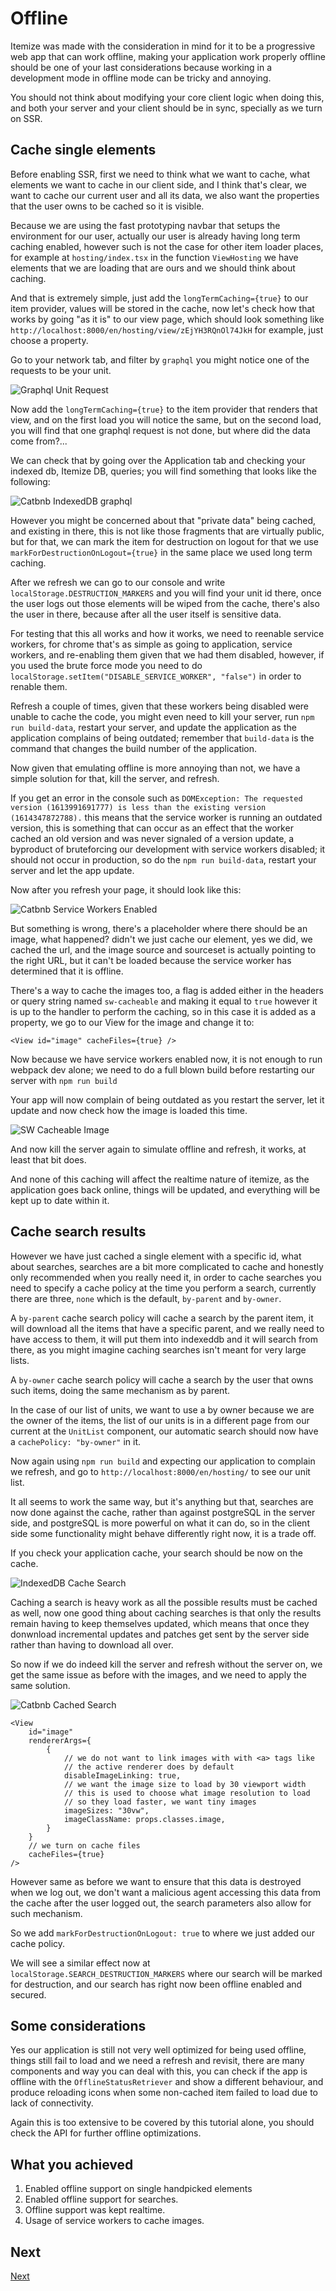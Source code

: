 # Offline

Itemize was made with the consideration in mind for it to be a progressive web app that can work offline, making your application work properly offline should be one of your last considerations because working in a development mode in offline mode can be tricky and annoying.

You should not think about modifying your core client logic when doing this, and both your server and your client should be in sync, specially as we turn on SSR.

## Cache single elements

Before enabling SSR, first we need to think what we want to cache, what elements we want to cache in our client side, and I think that's clear, we want to cache our current user and all its data, we also want the properties that the user owns to be cached so it is visible.

Because we are using the fast prototyping navbar that setups the environment for our user, actually our user is already having long term caching enabled, however such is not the case for other item loader places, for example at `hosting/index.tsx` in the function `ViewHosting` we have elements that we are loading that are ours and we should think about caching.

And that is extremely simple, just add the `longTermCaching={true}` to our item provider, values will be stored in the cache, now let's check how that works by going "as it is" to our view page, which should look something like `http://localhost:8000/en/hosting/view/zEjYH3RQnOl74JkH` for example, just choose a property.

Go to your network tab, and filter by `graphql` you might notice one of the requests to be your unit.

![Graphql Unit Request](./images/graphql-unit-request.png)

Now add the `longTermCaching={true}` to the item provider that renders that view, and on the first load you will notice the same, but on the second load, you will find that one graphql request is not done, but where did the data come from?...

We can check that by going over the Application tab and checking your indexed db, Itemize DB, queries; you will find something that looks like the following:

![Catbnb IndexedDB graphql](./images/catbnb-indexeddb-graphql.png)

However you might be concerned about that "private data" being cached, and existing in there, this is not like those fragments that are virtually public, but for that, we can mark the item for destruction on logout for that we use `markForDestructionOnLogout={true}` in the same place we used long term caching.

After we refresh we can go to our console and write `localStorage.DESTRUCTION_MARKERS` and you will find your unit id there, once the user logs out those elements will be wiped from the cache, there's also the user in there, because after all the user itself is sensitive data.

For testing that this all works and how it works, we need to reenable service workers, for chrome that's as simple as going to application, service workers, and re-enabling them given that we had them disabled, however, if you used the brute force mode you need to do `localStorage.setItem("DISABLE_SERVICE_WORKER", "false")` in order to renable them.

Refresh a couple of times, given that these workers being disabled were unable to cache the code, you might even need to kill your server, run `npm run build-data`, restart your server, and update the application as the application complains of being outdated; remember that `build-data` is the command that changes the build number of the application.

Now given that emulating offline is more annoying than not, we have a simple solution for that, kill the server, and refresh.

If you get an error in the console such as `DOMException: The requested version (1613991691777) is less than the existing version (1614347872788).` this means that the service worker is running an outdated version, this is something that can occur as an effect that the worker cached an old version and was never signaled of a version update, a byproduct of bruteforcing our development with service workers disabled; it should not occur in production, so do the `npm run build-data`, restart your server and let the app update.

Now after you refresh your page, it should look like this:

![Catbnb Service Workers Enabled](./images/catbnb-service-workers-enabled.png)

But something is wrong, there's a placeholder where there should be an image, what happened? didn't we just cache our element, yes we did, we cached the url, and the image source and sourceset is actually pointing to the right URL, but it can't be loaded because the service worker has determined that it is offline.

There's a way to cache the images too, a flag is added either in the headers or query string named `sw-cacheable` and making it equal to `true` however it is up to the handler to perform the caching, so in this case it is added as a property, we go to our View for the image and change it to:

```tsx
<View id="image" cacheFiles={true} />
```

Now because we have service workers enabled now, it is not enough to run webpack dev alone; we need to do a full blown build before restarting our server with `npm run build`

Your app will now complain of being outdated as you restart the server, let it update and now check how the image is loaded this time.

![SW Cacheable Image](./images/sw-cacheable-image.png)

And now kill the server again to simulate offline and refresh, it works, at least that bit does.

And none of this caching will affect the realtime nature of itemize, as the application goes back online, things will be updated, and everything will be kept up to date within it.

## Cache search results

However we have just cached a single element with a specific id, what about searches, searches are a bit more complicated to cache and honestly only recommended when you really need it, in order to cache searches you need to specify a cache policy at the time you perform a search, currently there are three, `none` which is the default, `by-parent` and `by-owner`.

A `by-parent` cache search policy will cache a search by the parent item, it will download all the items that have a specific parent, and we really need to have access to them, it will put them into indexeddb and it will search from there, as you might imagine caching searches isn't meant for very large lists.

A `by-owner` cache search policy will cache a search by the user that owns such items, doing the same mechanism as by parent.

In the case of our list of units, we want to use a by owner because we are the owner of the items, the list of our units is in a different page from our current at the `UnitList` component, our automatic search should now have a `cachePolicy: "by-owner"` in it.

Now again using `npm run build` and expecting our application to complain we refresh, and go to `http://localhost:8000/en/hosting/` to see our unit list.

It all seems to work the same way, but it's anything but that, searches are now done against the cache, rather than against postgreSQL in the server side, and postgreSQL is more powerful on what it can do, so in the client side some functionality might behave differently right now, it is a trade off.

If you check your application cache, your search should be now on the cache.

![IndexedDB Cache Search](./images/indexeddb-cache-search.png)

Caching a search is heavy work as all the possible results must be cached as well, now one good thing about caching searches is that only the results remain having to keep themselves updated, which means that once they donwnload incremental updates and patches get sent by the server side rather than having to download all over.

So now if we do indeed kill the server and refresh without the server on, we get the same issue as before with the images, and we need to apply the same solution.

![Catbnb Cached Search](./images/catbnb-cached-search.png)

```tsx
<View
    id="image"
    rendererArgs={
        {
            // we do not want to link images with with <a> tags like
            // the active renderer does by default
            disableImageLinking: true,
            // we want the image size to load by 30 viewport width
            // this is used to choose what image resolution to load
            // so they load faster, we want tiny images
            imageSizes: "30vw",
            imageClassName: props.classes.image,
        }
    }
    // we turn on cache files
    cacheFiles={true}
/>
```

However same as before we want to ensure that this data is destroyed when we log out, we don't want a malicious agent accessing this data from the cache after the user logged out, the search parameters also allow for such mechanism.

So we add `markForDestructionOnLogout: true` to where we just added our cache policy.

We will see a similar effect now at `localStorage.SEARCH_DESTRUCTION_MARKERS` where our search will be marked for destruction, and our search has right now been offline enabled and secured.

## Some considerations

Yes our application is still not very well optimized for being used offline, things still fail to load and we need a refresh and revisit, there are many components and way you can deal with this, you can check if the app is offline with the `OfflineStatusRetriever` and show a different behaviour, and produce reloading icons when some non-cached item failed to load due to lack of connectivity.

Again this is too extensive to be covered by this tutorial alone, you should check the API for further offline optimizations.

## What you achieved

 1. Enabled offline support on single handpicked elements
 2. Enabled offline support for searches.
 3. Offline support was kept realtime.
 4. Usage of service workers to cache images.

## Next

[Next](./09-deployment.md)